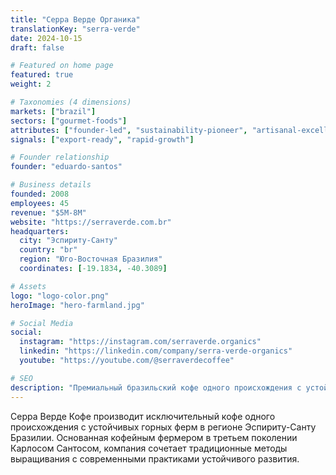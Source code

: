 ```yaml
---
title: "Серра Верде Органика"
translationKey: "serra-verde"
date: 2024-10-15
draft: false

# Featured on home page
featured: true
weight: 2

# Taxonomies (4 dimensions)
markets: ["brazil"]
sectors: ["gourmet-foods"]
attributes: ["founder-led", "sustainability-pioneer", "artisanal-excellence", "regional-icon"]
signals: ["export-ready", "rapid-growth"]

# Founder relationship
founder: "eduardo-santos"

# Business details
founded: 2008
employees: 45
revenue: "$5M-8M"
website: "https://serraverde.com.br"
headquarters:
  city: "Эспириту-Санту"
  country: "br"
  region: "Юго-Восточная Бразилия"
  coordinates: [-19.1834, -40.3089]

# Assets
logo: "logo-color.png"
heroImage: "hero-farmland.jpg"

# Social Media
social:
  instagram: "https://instagram.com/serraverde.organics"
  linkedin: "https://linkedin.com/company/serra-verde-organics"
  youtube: "https://youtube.com/@serraverdecoffee"

# SEO
description: "Премиальный бразильский кофе одного происхождения с устойчивых горных ферм в Эспириту-Санту"
---
```


Серра Верде Кофе производит исключительный кофе одного происхождения с устойчивых горных ферм в регионе Эспириту-Санту Бразилии. Основанная кофейным фермером в третьем поколении Карлосом Сантосом, компания сочетает традиционные методы выращивания с современными практиками устойчивого развития.
